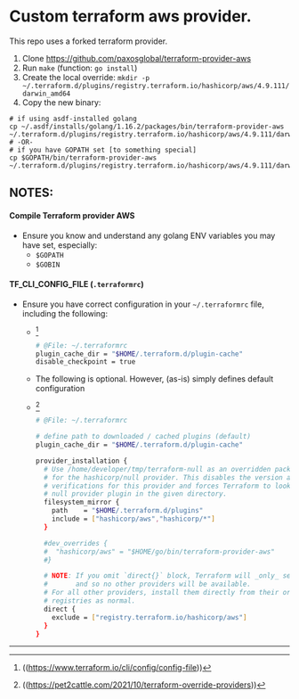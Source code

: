 # Custom terraform aws provider.

This repo uses a forked terraform provider.
1. Clone https://github.com/paxosglobal/terraform-provider-aws
2. Run `make` (function: `go install`)
3. Create the local override: `mkdir -p ~/.terraform.d/plugins/registry.terraform.io/hashicorp/aws/4.9.111/darwin_amd64`
4. Copy the new binary: 
```
# if using asdf-installed golang
cp ~/.asdf/installs/golang/1.16.2/packages/bin/terraform-provider-aws ~/.terraform.d/plugins/registry.terraform.io/hashicorp/aws/4.9.111/darwin_amd64/
# -OR-
# if you have GOPATH set [to something special]
cp $GOPATH/bin/terraform-provider-aws ~/.terraform.d/plugins/registry.terraform.io/hashicorp/aws/4.9.111/darwin_amd64/
```


## NOTES:

#### Compile Terraform provider AWS
+ Ensure you know and understand any golang ENV variables you may have set, especially:
  * `$GOPATH`
  * `$GOBIN`

#### TF_CLI_CONFIG_FILE (`.terraformrc`)
+ Ensure you have correct configuration in your `~/.terraformrc` file, including the following:
  + [^Terraform Docs: CLI Configuration File]
    ```sh
    # @File: ~/.terraformrc
    plugin_cache_dir = "$HOME/.terraform.d/plugin-cache"
    disable_checkpoint = true
    ```

  + The following is optional. However, (as-is) simply defines default configuration

  + [^How to override a provider with a local version]
    ```sh
    # @File: ~/.terraformrc
    
    # define path to downloaded / cached plugins (default)
    plugin_cache_dir = "$HOME/.terraform.d/plugin-cache"
    
    provider_installation {
      # Use /home/developer/tmp/terraform-null as an overridden package directory
      # for the hashicorp/null provider. This disables the version and checksum
      # verifications for this provider and forces Terraform to look for the
      # null provider plugin in the given directory.
      filesystem_mirror {
        path    = "$HOME/.terraform.d/plugins"
        include = ["hashicorp/aws","hashicorp/*"]
      }

      #dev_overrides {
      #  "hashicorp/aws" = "$HOME/go/bin/terraform-provider-aws"
      #}

      # NOTE: If you omit `direct{}` block, Terraform will _only_ search the dev_overrides block
      #       and so no other providers will be available.
      # For all other providers, install them directly from their origin provider
      # registries as normal.
      direct {
        exclude = ["registry.terraform.io/hashicorp/aws"]
      }
    }
    ```


    
----
[^Terraform Docs: CLI Configuration File]: ((https://www.terraform.io/cli/config/config-file))
[^How to override a provider with a local version]: ((https://pet2cattle.com/2021/10/terraform-override-providers))
